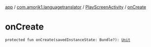[app](../../index.md) / [com.amorjk1.languagetranslator](../index.md) / [PlayScreenActivity](index.md) / [onCreate](./on-create.md)

# onCreate

`protected fun onCreate(savedInstanceState: Bundle?): `[`Unit`](https://kotlinlang.org/api/latest/jvm/stdlib/kotlin/-unit/index.html)
